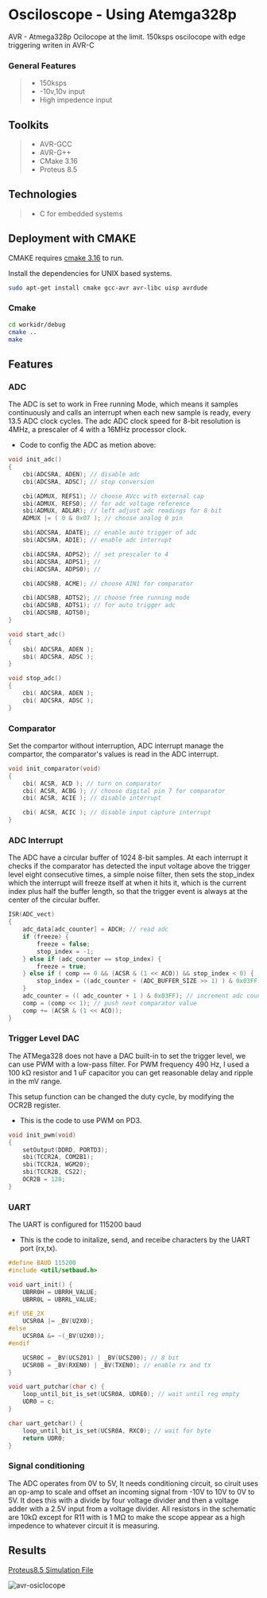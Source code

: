 # Osciloscope - Using Atemga328p 
AVR - Atmega328p Ocilocope at the limit. 150ksps oscilocope with edge triggering writen in AVR-C
### General Features
> * 150ksps 
> * -10v,10v input
> * High impedence input 
## Toolkits 

> * AVR-GCC
> * AVR-G++
> * CMake 3.16
> * Proteus 8.5

## Technologies
> * C for embedded systems

## Deployment with CMAKE

CMAKE requires [cmake 3.16](https://cmake.org/cmake/help/latest/release/3.16.html) to run.

Install the dependencies for UNIX based systems. 
```sh
sudo apt-get install cmake gcc-avr avr-libc uisp avrdude
```
### Cmake 
```sh
cd workidr/debug
cmake ..
make
```

## Features
### ADC
The ADC is set to work in Free running Mode, which means it samples continuously and calls an interrupt when each new sample is ready, every 13.5 ADC clock cycles.
The adc ADC clock speed for 8-bit resolution is 4MHz, a prescaler of 4 with a 16MHz processor clock. 
* Code to config the ADC as metion above:
```c
void init_adc()
{
    cbi(ADCSRA, ADEN); // disable adc
    cbi(ADCSRA, ADSC); // stop conversion

    cbi(ADMUX, REFS1); // choose AVcc with external cap
    sbi(ADMUX, REFS0); // for adc voltage reference
    sbi(ADMUX, ADLAR); // left adjust adc readings for 8 bit
    ADMUX |= ( 0 & 0x07 ); // choose analog 0 pin

    sbi(ADCSRA, ADATE); // enable auto trigger of adc
    sbi(ADCSRA, ADIE); // enable adc interrupt

    cbi(ADCSRA, ADPS2); // set prescaler to 4
    sbi(ADCSRA, ADPS1); //
    cbi(ADCSRA, ADPS0); //

    cbi(ADCSRB, ACME); // choose AIN1 for comparator

    cbi(ADCSRB, ADTS2); // choose free running mode
    cbi(ADCSRB, ADTS1); // for auto trigger adc
    cbi(ADCSRB, ADTS0);
}

void start_adc()
{
    sbi( ADCSRA, ADEN );
    sbi( ADCSRA, ADSC );
}

void stop_adc()
{
    cbi( ADCSRA, ADEN );
    cbi( ADCSRA, ADSC );
}
```

### Comparator
Set the compartor without interruption, ADC interrupt manage the compartor, the comparator's values is read in the ADC interrupt. 
```c
void init_comparator(void)
{
    cbi( ACSR, ACD ); // turn on comparator
    cbi( ACSR, ACBG ); // choose digital pin 7 for comparator
    cbi( ACSR, ACIE ); // disable interrupt

    cbi( ACSR, ACIC ); // disable input capture interrupt
}
```

### ADC Interrupt

The ADC have a circular buffer of 1024 8-bit samples. At each interrupt it checks if the comparator has detected the input voltage above the trigger level eight consecutive times, a simple noise filter, then sets the stop_index which the interrupt will freeze itself at when it hits it, which is the current index plus half the buffer length, so that the trigger event is always at the center of the circular buffer.

```c
ISR(ADC_vect)
{
    adc_data[adc_counter] = ADCH; // read adc
    if (freeze) {
        freeze = false;
        stop_index = -1;
    } else if (adc_counter == stop_index) {
        freeze = true;
    } else if ( comp == 0 && (ACSR & (1 << ACO)) && stop_index < 0) {
        stop_index = ((adc_counter + (ADC_BUFFER_SIZE >> 1) ) & 0x03FF);
    }
    adc_counter = (( adc_counter + 1 ) & 0x03FF); // increment adc counter
    comp = (comp << 1); // push next comparator value
    comp += (ACSR & (1 << ACO));
}
```

###  Trigger Level DAC
The ATMega328 does not have a DAC built-in to set the trigger level, we can use PWM with a low-pass filter. For PWM frequency 490 Hz, I used a 100 kΩ resistor and 1 uF capacitor you can get reasonable delay and ripple in the mV range.

This setup function can be changed the duty cycle, by modifying the OCR2B register.

* This is the code to use PWM on PD3. 
```c
void init_pwm(void)
{
    setOutput(DDRD, PORTD3);
    sbi(TCCR2A, COM2B1);
    sbi(TCCR2A, WGM20);
    sbi(TCCR2B, CS22);
    OCR2B = 128;
}
```

### UART
The UART is configured for 115200 baud
* This is the code to initalize, send, and receibe characters  by  the UART port (rx,tx).
```c
#define BAUD 115200
#include <util/setbaud.h>

void uart_init() {
    UBRR0H = UBRRH_VALUE;
    UBRR0L = UBRRL_VALUE;

#if USE_2X
    UCSR0A |= _BV(U2X0);
#else
    UCSR0A &= ~(_BV(U2X0));
#endif

    UCSR0C = _BV(UCSZ01) | _BV(UCSZ00); // 8 bit
    UCSR0B = _BV(RXEN0) | _BV(TXEN0); // enable rx and tx
}

void uart_putchar(char c) {
    loop_until_bit_is_set(UCSR0A, UDRE0); // wait until reg empty
    UDR0 = c;
}

char uart_getchar() {
    loop_until_bit_is_set(UCSR0A, RXC0); // wait for byte
    return UDR0;
}
```

### Signal conditioning
The ADC operates from 0V to 5V, It needs conditioning circuit, so ciruit uses an op-amp to scale and offset an incoming signal from -10V to 10V to 0V to 5V.
It does this with a divide by four voltage divider and then a voltage adder with a 2.5V input from a voltage divider. All resistors in the schematic are 10kΩ except for R11 with is 1 MΩ to make the scope appear as a high impedence to whatever circuit it is measuring.


## Results

[Proteus8.5 Simulation File](avr-osiclocope.pdsprj)

![avr-osiclocope](avr-osiclocope.SVG)

